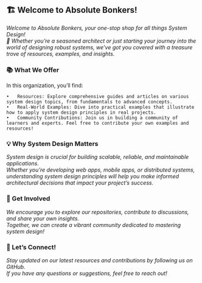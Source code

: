 ## 🏗️ Welcome to Absolute Bonkers!

*Welcome to Absolute Bonkers, your one-stop shop for all things System Design!<br/> 
🌟 Whether you’re a seasoned architect or just starting your journey into the world of designing robust systems, we’ve got you covered with a treasure trove of resources, examples, and insights.*


### 📚 What We Offer

In this organization, you’ll find:

	•	Resources: Explore comprehensive guides and articles on various system design topics, from fundamentals to advanced concepts.
	•	Real-World Examples: Dive into practical examples that illustrate how to apply system design principles in real projects.
	•	Community Contributions: Join us in building a community of learners and experts. Feel free to contribute your own examples and resources!

### 💡 Why System Design Matters

*System design is crucial for building scalable, reliable, and maintainable applications.<br/>
Whether you’re developing web apps, mobile apps, or distributed systems, understanding system design principles will help you make informed architectural decisions that impact your project’s success.*

### 🔗 Get Involved

*We encourage you to explore our repositories, contribute to discussions, and share your own insights.<br/>
Together, we can create a vibrant community dedicated to mastering system design!*


### 🚀 Let’s Connect!

*Stay updated on our latest resources and contributions by following us on GitHub.<br/>
If you have any questions or suggestions, feel free to reach out!*
